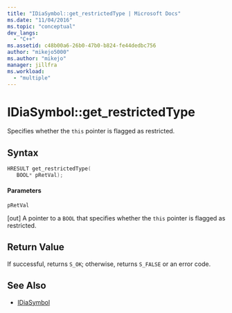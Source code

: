 ```yaml
---
title: "IDiaSymbol::get_restrictedType | Microsoft Docs"
ms.date: "11/04/2016"
ms.topic: "conceptual"
dev_langs:
  - "C++"
ms.assetid: c48b00a6-26b0-47b0-b824-fe44dedbc756
author: "mikejo5000"
ms.author: "mikejo"
manager: jillfra
ms.workload:
  - "multiple"
---
```

# IDiaSymbol::get_restrictedType
Specifies whether the `this` pointer is flagged as restricted.

## Syntax

```C++
HRESULT get_restrictedType(
   BOOL* pRetVal);
```

#### Parameters
 `pRetVal`

[out] A pointer to a `BOOL` that specifies whether the `this` pointer is flagged as restricted.

## Return Value
 If successful, returns `S_OK`; otherwise, returns `S_FALSE` or an error code.

## See Also
- [IDiaSymbol](../../debugger/debug-interface-access/idiasymbol.md)